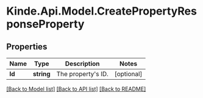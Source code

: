 # Kinde.Api.Model.CreatePropertyResponseProperty

## Properties

Name | Type | Description | Notes
------------ | ------------- | ------------- | -------------
**Id** | **string** | The property&#39;s ID. | [optional] 

[[Back to Model list]](../README.md#documentation-for-models) [[Back to API list]](../README.md#documentation-for-api-endpoints) [[Back to README]](../README.md)

